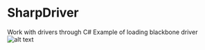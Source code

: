 # SharpDriver
Work with drivers through C#
Example of loading blackbone driver
![alt text](http://url/to/img.png)